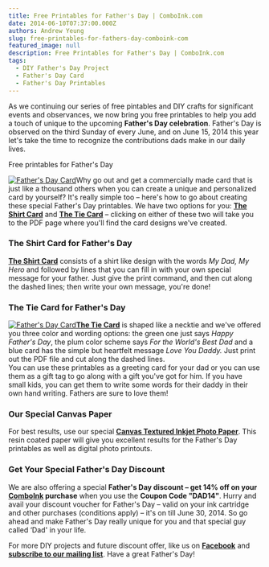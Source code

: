 ```yaml
---
title: Free Printables for Father's Day | ComboInk.com
date: 2014-06-10T07:37:00.000Z
authors: Andrew Yeung
slug: free-printables-for-fathers-day-comboink-com
featured_image: null
description: Free Printables for Father's Day | ComboInk.com
tags:
  - DIY Father's Day Project
  - Father's Day Card
  - Father's Day Printables
---
```


As we continuing our series of free pintables and DIY crafts for significant events and observances, we now bring you free printables to help you add a touch of unique to the upcoming **Father's Day celebration**. Father's Day is observed on the third Sunday of every June, and on June 15, 2014 this year let's take the time to recognize the contributions dads make in our daily lives.

Free printables for Father's Day

[![Father's Day Card](/blog/images/Snap54.jpg)](/blog/images/Snap54.jpg)Why go out and get a commercially made card that is just like a thousand others when you can create a unique and personalized card by yourself? It's really simple too – here's how to go about creating these special Father's Day printables. We have two options for you: [**The Shirt Card**](https://www.comboink.com/download/printables/shirt-card.pdf) and [**The Tie Card**](https://www.comboink.com/download/printables/tie-card.pdf) – clicking on either of these two will take you to the PDF page where you'll find the card designs we've created.

### The Shirt Card for Father's Day

[**The Shirt Card**](https://www.comboink.com/download/printables/shirt-card.pdf) consists of a shirt like design with the words _My Dad, My Hero_ and followed by lines that you can fill in with your own special message for your father. Just give the print command, and then cut along the dashed lines; then write your own message, you're done!

### The Tie Card for Father's Day

[![Father's Day Card](/blog/images/Snap53.jpg)](/blog/images/Snap53.jpg)[**The Tie Card**](https://www.comboink.com/download/printables/tie-card.pdf) is shaped like a necktie and we've offered you three color and wording options: the green one just says _Happy Father's Day_, the plum color scheme says _For the World's Best Dad_ and a blue card has the simple but heartfelt message _Love You Daddy._ Just print out the PDF file and cut along the dashed lines.  
You can use these printables as a greeting card for your dad or you can use them as a gift tag to go along with a gift you've got for him. If you have small kids, you can get them to write some words for their daddy in their own hand writing. Fathers are sure to love them!

### Our Special Canvas Paper

For best results, use our special [**Canvas Textured Inkjet Photo Paper**](https://www.comboink.com/canvas-textured-letter-inkjet-photo-paper-20-sheets). This resin coated paper will give you excellent results for the Father's Day printables as well as digital photo printouts.

### Get Your Special Father's Day Discount

We are also offering a special **Father's Day discount – get 14% off on your [ComboInk](https://www.comboink.com/) purchase** when you use the **Coupon Code "DAD14"**. Hurry and avail your discount voucher for Father's Day – valid on your ink cartridge and other purchases (conditions apply) – it's on till June 30, 2014\. So go ahead and make Father's Day really unique for you and that special guy called ‘Dad' in your life.

For more DIY projects and future discount offer, like us on [**Facebook**](https://www.facebook.com/comboink) and [**subscribe to our mailing list**](https://www.comboink.com/coupon). Have a great Father's Day!
